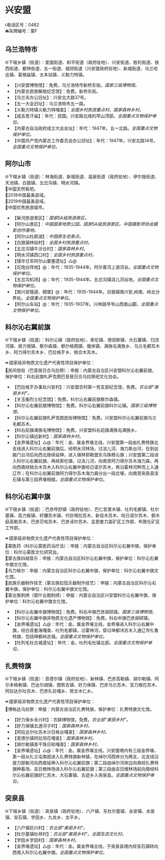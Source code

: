 # 兴安盟  
📞电话区号：0482  
🚘车牌编号：蒙F  

## 乌兰浩特市  
🌐下辖乡镇（街道）：爱国街道、和平街道（政府驻地）、兴安街道、胜利街道、铁西街道、都林街道、五一街道、城郊街道（兴安盟政府驻地）、新城街道、乌兰哈达镇、葛根庙镇、太本站镇、义勒力特镇。  
  
* 【兴安盟博物馆】：免费。乌兰浩特市新桥东街。*国家三级博物馆。*  
* 【内蒙古民族解放纪念馆】：免费。新桥东街。
* 【乌兰夫办公旧址】：兴安北大路37号。
* 【五一大会旧址】：乌兰浩特市五一路。
* 【义勒力特镇义勒力特嘎查】：*全国乡村旅游重点村。国家森林乡村。*  
* 【成吉思汗庙】：年代：民国。兴安路北缘的罕山顶部。*全国重点文物保护单位。*  
* 【内蒙古自治政府成立大会会址】：年代：1947年。五一北路。*全国重点文物保护单位。*  
* 【中国共产党内蒙古工作委员会办公旧址】：年代：1947年。兴安北路14号。*全国重点文物保护单位。*  
  
## 阿尔山市  
🌐下辖乡镇（街道）：林海街道、新城街道、温泉街道（政府驻地）、伊尔施街道、天池镇、白狼镇、五岔沟镇、明水河镇。  
🚩中国天然氧吧。  
🏅2018中国最美县域。  
🏅2019中国最美县域。  
🏅中国优秀旅游城市。  
 
* 【柴河旅游景区】：*国家5A级旅游景区。*  
* 【阿尔山景区】：*中国国家地质公园。国家5A级旅游景区。中国摄影师协会摄影创作基地。*  
* 【阿尔山杜鹃湖】：*中国原生态景点。*  
* 【白狼镇林俗村】：*全国乡村旅游重点村。*  
* 【五岔沟镇牛汾台村】：*国家森林乡村。*  
* 【明水河镇西口村】：*全国乡村旅游重点村。*  
* 【侵华日军阿尔山要塞遗址】△@
* 【花炮台阵地】@：年代：1935-1944年。阿尔善河上游河谷。*全国重点文物保护单位。*  
* 【五岔沟机场】@：年代：1935-1944年。五岔沟镇洮儿河谷地。*全国重点文物保护单位。*  
* 【南兴安隧道、碉堡】@：年代：1935-1944年。白狼镇南兴安,岭南、岭北分界处。*全国重点文物保护单位。*  
* 【阿尔山车站】@：年代：1935-1937年。兴林路爷爷山西南山脚。*全国重点文物保护单位。*  
  
## 科尔沁右翼前旗  
🌐下辖乡镇（街道）：科尔沁镇（政府驻地）、索伦镇、德佰斯镇、大石寨镇、归流河镇、居力很镇、察尔森镇、额尔格图镇、俄体镇、满族屯满族乡、乌兰毛都苏木乡、阿力得尔苏木乡、巴拉格歹乡、桃合木苏木。  
  
⏩国家级非物质文化遗产代表性项目保护单位：  
🔸民间信俗（巴音居日合乌拉祭）：申报：内蒙古自治区兴安盟科尔沁右翼前旗，保护单位：科右前旗札萨克图巴音居日合乌拉祭祀文化协会。  
  
* 【巴拉格歹办事处兴安村】：兴安盟农村第一党支部纪念馆，免费。*农业部“美丽乡村”。*  
* 【关玉衡烈士纪念馆】：免费。科尔沁右翼前旗察尔森镇。  
* 【科尔沁右翼前旗博物馆】：免费。科尔沁右翼前旗科尔沁镇。*国家三级博物馆。*  
* 【科尔沁右翼前旗札萨克图民俗博物馆】：免费。兴安盟科尔沁右翼前旗乌兰毛都苏木。  
* 【科右前旗满族屯博物馆】：免费。兴安盟科右前旗满族屯满族乡。  
* 【科尔沁镇远新村】：*国家森林乡村。*  
* 【金界壕遗址】△@：年代：金。属金界壕主线，兴安盟第一段由扎赉特旗北支线进入科尔沁右翼前旗后，经明水河林场，过洮儿河、海力斯台河，在到达脑门台河后向西北继续延伸，进入锡林郭勒盟东乌珠穆沁旗；兴安盟第二段进入科尔沁右翼前旗，再经索伦镇，过洮儿河，向南至阿力得尔苏木海力森，再向西南经桃合木苏木入科尔沁右翼中旗哈日诺尔苏木，再沿霍林河畔而上入通辽市；在科尔沁右翼前旗阿力得尔苏木海力森分出一段岔壕，向南至突泉县宝石镇与第三段界壕相接。*全国重点文物保护单位。*  
  
## 科尔沁右翼中旗  
🌐下辖乡镇（街道）：巴彦呼舒镇（政府驻地）、巴仁哲里木镇、吐列毛都镇、杜尔基镇、高力板镇、好腰苏木镇、代钦塔拉苏木、新佳木苏木、哈日诺尔苏木、额木庭高勒苏木、巴彦茫哈苏木、巴彦淖尔苏木、孟恩套力盖矿区工作部、布敦化矿区工作部。  
  
⏩国家级非物质文化遗产代表性项目保护单位：  
🔸蒙医药（科尔沁蒙医药浴疗法）：申报：内蒙古自治区科尔沁右翼中旗，保护单位：科尔沁蒙医文化研究会。  
🔸蒙古族四胡音乐：申报：内蒙古自治区科尔沁右翼中旗，保护单位：科尔沁右翼中旗文化馆。  
🔸乌力格尔：申报：内蒙古自治区科尔沁右翼中旗，保护单位：科尔沁右翼中旗文化馆。  
🔸民族乐器制作技艺（蒙古族拉弦乐器制作技艺）：申报：内蒙古自治区科尔沁右翼中旗，保护单位：科尔沁右翼中旗文化馆。  
🔸蒙古族刺绣（图什业图刺绣）：申报：内蒙古自治区兴安盟科尔沁右翼中旗，保护单位：科尔沁右翼中旗文化馆。  
  
* 【科尔沁右翼中旗博物馆】：免费。科右中旗巴彦胡硕镇。*国家三级博物馆。*  
* 【科尔沁右翼中旗非物质文化遗产博物馆】：免费。科右中旗巴彦胡硕镇。  
* 【金界壕遗址】△@：年代：金。属金界壕主线，金界壕进入科尔沁右翼中旗，经白音套海嘎查、吐列毛都镇，过霍林河，穿过坤都冷苏木入通辽市扎鲁特旗，包括坤都岭古城。*全国重点文物保护单位。*  
* 【吐列毛杜古城遗址】：年代：金。吐列毛杜镇北部。*全国重点文物保护单位。*  
  
## 扎赉特旗  
🌐下辖乡镇（街道）：音德尔镇（政府驻地）、新林镇、巴彦高勒镇、胡尔勒镇、阿尔本格勒镇、巴达尔胡镇、图牧吉镇、好力保镇、巴彦乌兰苏木、宝力根花苏木、阿拉达尔吐苏木、巴彦扎拉嘎乡、努文木仁乡。  
  
⏩国家级非物质文化遗产代表性项目保护单位：  
🔸博格达乌拉祭：申报：内蒙古自治区扎赉特旗，保护单位：扎赉特旗文化馆。  
  
* 【好力保乡永兴村】：农耕博物馆，免费。*农业部“美丽乡村”。*  
* 【好力保镇五道河子村】：*国家森林乡村。*  
* 【阿拉达尔吐苏木沙日格台嘎查】：*国家森林乡村。*  
* 【音德尔镇阿拉坦花嘎查】：*国家森林乡村。*  
* 【胡尔勒镇查干珠日和嘎查】：*国家森林乡村。*  
* 【金界壕遗址】△@：年代：金。属金界壕主线，兴安盟境内有三段金界壕，第一段从扎兰屯南部进入扎赉特旗新林镇，在绰尔河西岸分为两支，北支线沿提力部勒河向西南延伸入科尔沁右翼前旗；第二段由绰尔河岸边向南经扎赉特旗种畜场、吉日根林场进入科尔沁右翼前旗；第三段由吉日根林场起向南经科尔沁右翼前旗好仁苏木、大石寨镇、古迹乡入突泉县。*全国重点文物保护单位。*  
  
## 突泉县  
🌐下辖乡镇（街道）：突泉镇（政府驻地）、六户镇、东杜尔基镇、永安镇、水泉镇、宝石镇、学田乡、九龙乡、太平乡。  
  
* 【六户镇巨兴村】：*农业部“美丽乡村”。*  
* 【杜尔基镇杜祥村】：*农业部“美丽乡村”。全国生态文化村。*  
* 【学田乡学田村】：*国家森林乡村。*  
* 【金界壕遗址】△@：年代：金。属金界壕主线，于突泉县境内经宝石镇转向西南入科尔沁右翼中旗。*全国重点文物保护单位。*  